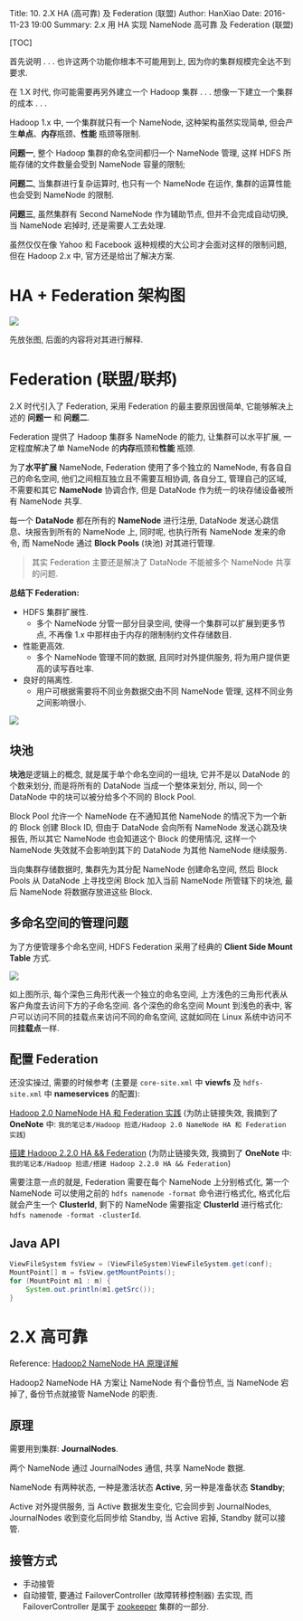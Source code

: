 Title: 10. 2.X HA (高可靠) 及 Federation (联盟)
Author: HanXiao
Date: 2016-11-23 19:00
Summary: 2.x 用 HA 实现 NameNode 高可靠 及 Federation (联盟)

[TOC]

首先说明 . . . 也许这两个功能你根本不可能用到上, 因为你的集群规模完全达不到要求.

在 1.X 时代, 你可能需要再另外建立一个 Hadoop 集群 . . . 想像一下建立一个集群的成本 . . .

Hadoop 1.x 中, 一个集群就只有一个 NameNode, 这种架构虽然实现简单, 但会产生**单点**、**内存**瓶颈、**性能**
瓶颈等限制.

**问题一**, 整个 Hadoop 集群的命名空间都归一个 NameNode 管理, 这样 HDFS 所能存储的文件数量会受到 NameNode 容量的限制;

**问题二**, 当集群进行复杂运算时, 也只有一个 NameNode 在运作, 集群的运算性能也会受到 NameNode 的限制.

**问题三**, 虽然集群有 Second NameNode 作为辅助节点, 但并不会完成自动切换, 当 NameNode 宕掉时, 还是需要人工去处理.

虽然仅仅在像 Yahoo 和 Facebook 返种规模的大公司才会面对这样的限制问题, 但在 Hadoop 2.x 中, 官方还是给出了解决方案.

# HA + Federation 架构图
![]({filename}/images/高可靠联盟/HAFederation.png)

先放张图, 后面的内容将对其进行解释.

# Federation (联盟/联邦)
2.X 时代引入了 Federation, 采用 Federation 的最主要原因很简单, 它能够解决上述的 **问题一** 和 **问题二**.

Federation 提供了 Hadoop 集群多 NameNode 的能力, 让集群可以水平扩展, 一定程度解决了单 NameNode 的**内存**瓶颈和**性能**
瓶颈.

为了**水平扩展** NameNode, Federation 使用了多个独立的 NameNode, 有各自自己的命名空间, 他们之间相互独立且不需要互相协调, 各自分工, 管理自己的区域, 不需要和其它 **NameNode** 协调合作, 但是 DataNode 作为统一的块存储设备被所有 NameNode 共享.

每一个 **DataNode** 都在所有的 **NameNode** 进行注册, DataNode 发送心跳信息、块报告到所有的 NameNode 上, 同时呢, 也执行所有 NameNode 发来的命令, 而 NameNode 通过 **Block Pools** (块池) 对其进行管理.

> 其实 Federation 主要还是解决了 DataNode 不能被多个 NameNode 共享的问题.

**总结下 Federation:**

- HDFS 集群扩展性.
    + 多个 NameNode 分管一部分目录空间, 使得一个集群可以扩展到更多节点, 不再像 1.x 中那样由于内存的限制制约文件存储数目.
- 性能更高效.
    + 多个 NameNode 管理不同的数据, 且同时对外提供服务, 将为用户提供更高的读写吞吐率.
- 良好的隔离性.
    + 用户可根据需要将不同业务数据交由不同 NameNode 管理, 这样不同业务之间影响很小.

![]({filename}/images/Hadoop新特性/HDFS联邦.png)

## 块池
**块池**是逻辑上的概念, 就是属于单个命名空间的一组块, 它并不是以 DataNode 的个数来划分, 而是将所有的 DataNode 当成一个整体来划分, 所以, 同一个 DataNode 中的块可以被分给多个不同的 Block Pool.

Block Pool 允许一个 NameNode 在不通知其他 NameNode 的情况下为一个新的 Block 创建 Block ID, 但由于 DataNode 会向所有 NameNode 发送心跳及块报告, 所以其它 NameNode 也会知道这个 Block 的使用情况, 这样一个 NameNode 失效就不会影响到其下的 DataNode 为其他 NameNode 继续服务.

当向集群存储数据时, 集群先为其分配 NameNode 创建命名空间, 然后 Block Pools 从 DataNode 上寻找空闲 Block 加入当前 NameNode 所管辖下的块池, 最后 NameNode 将数据存放进这些 Block.

## 多命名空间的管理问题
为了方便管理多个命名空间, HDFS Federation 采用了经典的 **Client Side Mount Table** 方式.

![]({filename}/images/高可靠联盟/ClientSideMountTable.png)

如上图所示, 每个深色三角形代表一个独立的命名空间, 上方浅色的三角形代表从客户角度去访问下方的子命名空间. 各个深色的命名空间 Mount 到浅色的表中, 客户可以访问不同的挂载点来访问不同的命名空间, 这就如同在 Linux 系统中访问不同**挂载点**一样.

## 配置 Federation
还没实操过, 需要的时候参考 (主要是 `core-site.xml` 中 **viewfs** 及 `hdfs-site.xml` 中 **nameservices** 的配置):

[Hadoop 2.0 NameNode HA 和 Federation 实践](http://www.infoq.com/cn/articles/hadoop-2-0-namenode-ha-federation-practice-zh) (为防止链接失效, 我摘到了 **OneNote** 中: `我的笔记本/Hadoop 拾遗/Hadoop 2.0 NameNode HA 和 Federation 实践`)

[搭建 Hadoop 2.2.0 HA && Federation](http://www.cnblogs.com/nb591/p/3535662.html) (为防止链接失效, 我摘到了 **OneNote** 中: `我的笔记本/Hadoop 拾遗/搭建 Hadoop 2.2.0 HA && Federation`)<br>

需要注意一点的就是, Federation 需要在每个 NameNode 上分别格式化, 第一个 NameNode 可以使用之前的 `hdfs namenode -format` 命令进行格式化, 格式化后就会产生一个 **ClusterId**, 剩下的 NameNode 需要指定 **ClusterId** 进行格式化: `hdfs namenode -format -clusterId`.

## Java API
```java
ViewFileSystem fsView = (ViewFileSystem)ViewFileSystem.get(conf);
MountPoint[] m = fsView.getMountPoints();
for (MountPoint m1 : m) {
    System.out.println(m1.getSrc());
}
```

# 2.X 高可靠
Reference: [Hadoop2 NameNode HA 原理详解](http://www.cnblogs.com/sy270321/p/4398815.html)

Hadoop2 NameNode HA 方案让 NameNode 有个备份节点, 当 NameNode 宕掉了, 备份节点就接管 NameNode 的职责.

## 原理
需要用到集群: **JournalNodes**.

两个 NameNode 通过 JournalNodes 通信, 共享 NameNode 数据.

NameNode 有两种状态, 一种是激活状态 **Active**, 另一种是准备状态 **Standby**;

Active 对外提供服务, 当 Active 数据发生变化, 它会同步到 JournalNodes, JournalNodes 收到变化后同步给 Standby, 当 Active 宕掉, Standby 就可以接管.

## 接管方式
- 手动接管
- 自动接管, 要通过 FailoverController (故障转移控制器) 去实现, 而 FailoverController 是属于 [zookeeper](http://www.smallcpp.cn/07-zookeeper-jian-jie.html) 集群的一部分.

